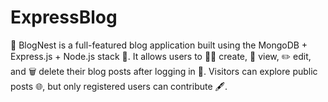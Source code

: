 # ExpressBlog
🚀 BlogNest is a full-featured blog application built using the MongoDB + Express.js + Node.js stack 🧱. It allows users to 🧑‍💻 create, 👀 view, ✏️ edit, and 🗑️ delete their blog posts after logging in 🔐.  Visitors can explore public posts 🌐, but only registered users can contribute 🖋️.
